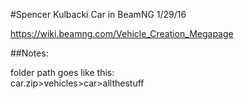 #Spencer Kulbacki
Car in BeamNG 1/29/16

https://wiki.beamng.com/Vehicle_Creation_Megapage

##Notes:

folder path goes like this:  
car.zip>vehicles>car>allthestuff